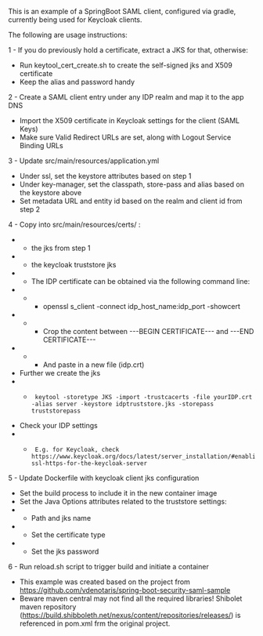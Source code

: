 This is an example of a SpringBoot SAML client, configured via gradle, currently being used for Keycloak clients.

The following are usage instructions:


1 - If you do previously hold a certificate, extract a JKS for that, otherwise:

* Run keytool_cert_create.sh to create the self-signed jks and X509 certificate
* Keep the alias and password handy

2 - Create a SAML client entry under any IDP realm and map it to the app DNS

* Import the X509 certificate in Keycloak settings for the client (SAML Keys)
* Make sure Valid Redirect URLs are set, along with Logout Service Binding URLs

3 - Update src/main/resources/application.yml

* Under ssl, set the keystore attributes based on step 1
* Under key-manager, set the classpath, store-pass and alias based on the keystore above
* Set metadata URL and entity id based on the realm and client id from step 2

4 - Copy into src/main/resources/certs/ :

* - the jks from step 1
* - the keycloak truststore jks
* * The IDP certificate can be obtained via the following command line:
* * *    openssl s_client -connect idp_host_name:idp_port -showcert
* * *    Crop the content between ---BEGIN CERTIFICATE--- and ---END CERTIFICATE---
* * *    And paste in a new file (idp.crt)
* Further we create the jks
* *      keytool -storetype JKS -import -trustcacerts -file yourIDP.crt -alias server -keystore idptruststore.jks -storepass truststorepass
* Check your IDP settings
* *      E.g. for Keycloak, check https://www.keycloak.org/docs/latest/server_installation/#enabling-ssl-https-for-the-keycloak-server

5 - Update Dockerfile with keycloak client jks configuration
* Set the build process to include it in the new container image
* Set the Java Options attributes related to the truststore settings:
* *  Path and jks name
* *  Set the certificate type
* *  Set the jks password

6 - Run reload.sh script to trigger build and initiate a container

* This example was created based on the project from https://github.com/vdenotaris/spring-boot-security-saml-sample
*  Beware maven central may not find all the required libraries!
 Shibolet maven repository (https://build.shibboleth.net/nexus/content/repositories/releases/) is referenced in pom.xml frm the original project.

